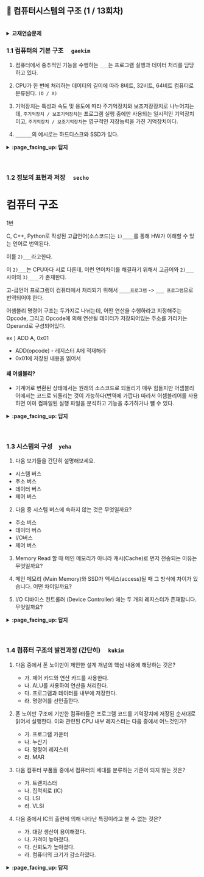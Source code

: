 ## 🦄 컴퓨터시스템의 구조 (1 / 13회차)
<br>

<details>
<summary> <b> 교재연습문제 </b>  </summary>
 
### 1.1 아래 용어들의 의미를 설명하라.
1) 시스템 버스
2) VLSI
3) 폰노이만 아키텍처
4) 기억장치 액세스

### 1.2 16비트 명령어에서 7비트는 연산 코드로 사용되고, 나머지 비트들은 오퍼랜드로 사용된다.
1) CPU가 수행할 수 있는 연산의 종류는 최대 몇 가지인가?
2) 오퍼랜드가 기억장치 주소를 가리키고 각 기억 장소에는 한 바이트씩 저장된다면, 이 명령어에 의해 직접 주소지정 될 수 있는 기억장치의 최대용량은 몇바이트인가?

### 1.3 그림 1-6과 같은 구성에서 CPU와 기억장치 간에 접속된 데이터 버스는 16 비트이고，주소 버스는 12비트라고 가정하자.
1) CPU가 기억장치로부터 한 번에 읽어올 수 있는 데이터는 몇 바이트인가?
2) 기억장치의 각 주소에 16비트씩 저장된다면， 이 컴퓨터에 접속될 수 있 는 기억장치의 최대 용량은 몇 바이트인가?

### 1.4 그림 1-6과 같은 구성에서 데이터 버스가 32비트이며， 기억장치의 용량은 64 KByte라면. CPU와 기억장치 간에 접속되는 시스템 버스는 모두 몇 비트로 이루어져야 하는가? 단, 기억장치의 주소는 바이트 단위로 지정된다.
### 1.5 CPU가 프린터를 이용하여 데이터를 프린트하는 과정에 대한 흐름도를 그림 1-9와 같은 형태로 표현하라.
### 1.6 그림 1-11의 Analylical Engine의 기본 구조에서 아래의 컴퓨터 구성 요소에 대응되는 부분의 명칭을 쓰라.
1) CPU
2) 주기억장치
3) 입력매체
4) 출력장치

### 1.7 다음과 같은 분류에 속하는 컴퓨터들의 주요 용도를 두 가지씩 열거하라.
1) 임베디드 컴퓨터
2) 슈퍼미니컴퓨터
3) 슈퍼컴퓨터

### 1.8 클러스터 컴퓨터에서 클러스터 미들웨어(cluster middleware)의 주요 기능에 대하여 설명하라.
### 1.9 슈퍼컴퓨터 평가 웹사이트(www.top500.org)의 TOP500 LlST를 검색하여, 현재 시점에서 1위부터 5위까지 랭크된 슈퍼컴퓨터들의 명칭을 나열하라.

<br>
</details>

### 1.1 컴퓨터의 기본 구조　	`gaekim`

1. 컴퓨터에서 중추적인 기능을 수행하는 `___`는 프로그램 실행과 데이터 처리를 담당하고 있다.

2. CPU가 한 번에 처리하는 데이터의 길이에 따라 8비트, 32비트, 64비트 컴퓨터로 분류된다. `(O / X)`

3. 기억장치는 특성과 속도 및 용도에 따라 주기억장치와 보조저장장치로 나누어지는데, `주기억장치 / 보조기억장치`는 프로그램 실행 중에만 사용되는 일시적인 기억장치이고, `주기억장치 / 보조기억장치`는 영구적인 저장능력을 가진 기억장치이다.

4. `______`의 예시로는 하드디스크와 SSD가 있다.

<details>
<summary> <b> :page_facing_up: 답지 </b>  </summary>
<div markdown="1">
 
  
1. 컴퓨터에서 중추적인 기능을 수행하는 `CPU(Central Processing Unit)`는 프로그램 실행과 데이터 처리를 담당하고 있다.  
   >  CPU는 프로세서라고도 불리며, CPU가 처리해야할 코드와 데이터는 기억장치[저장장치]에 저장되어 있다.
  
2. CPU가 한 번에 처리하는 데이터의 길이에 따라 8비트, 32비트, 64비트 컴퓨터로 분류된다. `(O)`
   >  추가적으로 컴퓨터의 이론적인 처리 속도는 CPU의 성능에 의해 결정된다. (단, 실제 속도는 시스템 내의 다른 요소들의 영향을 받아 약간 더 낮아질 수 있음)
   
3. 기억장치는 특성과 속도 및 용도에 따라 주기억장치와 보조저장장치로 나누어지는데, `주기억장치`는 프로그램 실행 중에만 사용되는 일시적인 기억장치이고, `보조기억장치`는 영구적인 저장능력을 가진 기억장치이다.

4. `보조기억장치`의 예시로는 하드디스크와 SSD가 있다.
   >  주기억장치: ROM, RAM   
   >  보조기억장치: 하드디스크, SSD, CD 등

</details>
<br><br>


### 1.2 정보의 표현과 저장　	`secho`

# 컴퓨터 구조



1번

C, C++, Python로 작성된 고급언어(소스코드)는 `1)____`를 통해 HW가 이해할 수 있는 언어로 번역된다.

이를 `2)___`라고한다.

이 `2)___`는 CPU마다 서로 다른데, 이런 언어차이를 해결하기 위해서 고급어와 `2)___` 사이의 `3)____`가 존재한다.

고-급언어 프로그램이 컴퓨터에서 처리되기 위해서  `____프로그램` -> `___ 프로그램`으로 번역되어야 한다.



어셈블리 명령어 구조는 두가지로 나뉘는데, 어떤 연산을 수행하라고 지정해주는 Opcode, 그리고 Opcode에 의해 연산될 데이터가 저장되어있는 주소를 가리키는 Operand로 구성되어있다.

ex ) ADD A, 0x01

- ADD(opcode) - 레지스터 A에 적재해라
- 0x01에 저장된 내용을 읽어서





#### 왜 어셈블리?

+ 기계어로 변환된 상태에서는 원래의 소스코드로 되돌리기 매우 힘들지만 어셈블리어에서는 코드로 되돌리는 것이 가능하다(번역에 가깝다) 따라서 어셈블리어를 사용하면 이미 컴파일된 실행 파일을 분석하고 기능을 추가하거나 뺼 수 있다.

<details>
<summary> <b> :page_facing_up: 답지 </b>  </summary>
<div markdown="1">
  
1번

C, C++, Python로 작성된 고급언어(소스코드)는 `1)컴파일러`를 통해 HW가 이해할 수 있는 언어로 번역된다.

이를 `2)기계어`라고한다.

이 `2)기계어`는 CPU마다 서로 다른데, 이런 언어차이를 해결하기 위해서 고급어와 `2)기계어` 사이의 `3)어셈블리` Language가 존재한다.

고-급언어 프로그램이 컴퓨터에서 처리되기 위해서  `3)어셈블리 프로그램` -> `2)기계어 프로그램`으로 번역되어야 한다. 
  
</div>
</details>
<br><br>


### 1.3 시스템의 구성　`yeha`

1. 다음 보기들을 간단히 설명해보세요.

 - 시스템 버스 
 - 주소 버스
 - 데이터 버스
 - 제어 버스 

2. 다음 중 시스템 버스에 속하지 않는 것은 무엇일까요?

- 주소 버스 
- 데이터 버스 
- I/O버스 
- 제어 버스

3. Memory Read 할 때 메인 메모리가 아니라 캐시(Cache)로 먼저 전송되는 이유는 무엇일까요?

4. 메인 메모리 (Main Memory)와 SSD가 액세스(access)될 때 그 방식에 차이가 있습니다. 어떤 차이일까요?  

5. I/O 디바이스 컨트롤러 (Device Controller) 에는 두 개의 레지스터가 존재합니다. 무엇일까요? 

<details>
<summary> <b> :page_facing_up: 답지 </b>  </summary>
<div markdown="1">

1. 다음 보기들을 간단히 설명해보세요.

 - 시스템 버스 
 - 주소 버스
 - 데이터 버스
 - 제어 버스 
  
> 정답 : 
시스템 버스 (system bus) : CPU와 시스템 내 다른 요소들 간의 정보교환 통로  
주소 버스 (address bus) : CPU가 외부로 발생하는 주소 정보를 전송하는 신호 선들의 집합. 단방향성(uni-directional). CPU에서 발생 ——(주소 정보)-—> 기억장치, I/O장치   
데이터 버스 (data bus) : CPU가 기억장치 혹은 I/O 장치와의 사이에 데이터를 전송하기 위한 신호 선들의 집합. 양방향성(bi-directional transfer).  읽기와 쓰기 동작 모두 지원하기 때문.   
제어 버스 (control bus) : CPU가 시스템 내의 각종 요소들의 동작을 제어하는데 필요한 신호 선들의 집합  

2. 다음 중 시스템 버스에 속하지 않는 것은 무엇일까요?

- 주소 버스 
- 데이터 버스 
- I/O버스 
- 제어 버스

> 정답 : 
I/O버스

3. Memory Read 할 때 메인 메모리가 아니라 캐시(Cache)로 먼저 전송되는 이유는 무엇일까요?

> 정답 : 
캐시에 저장된 데이터는 메인 메모리에 저장된 데이터 중 CPU가 금방 읽을 것같은, 그럴 가능성이 높은 데이터들이다.  
캐시에서 먼저 검색하고 그 캐시 안에 데이터가 있으면 데이터 버스를 통해서 CPU로 전해주고 Read가 끝난다.

4. 메인 메모리 (Main Memory)와 SSD가 액세스(access)될 때 그 방식에 차이가 있습니다. 어떤 차이일까요?  

> 정답 :
메인 메모리 : 시스템 버스(System Bus)에 직접 연결됨. CPU가 레지스터를 통해 액세스함. 등등  
SSD : 별도의 컨트롤러를 통해 시스템 버스에 액세스함. 직접 액세스 하지 못함. 등등  
왜? SSD를 총괄하는 표준을 만들 수 없어서 컨트롤러를 둠  

5. I/O 디바이스 컨트롤러 (Device Controller) 에는 두 개의 레지스터가 존재합니다. 무엇일까요? 

> 정답 :
상태 레지스터 (status register), 데이터 레지스터(data register)  
상태 레지스터 (status register) : I/O 장치의 상태를 나타내는 비트들을 저장하는 레지스터  
데이터 레지스터(data register) : CPU와 I/O 장치 간의 임시 데이터 기억장치  

</div>
</details>
<br><br>

### 1.4 컴퓨터 구조의 발전과정 (간단히)　	`kukim`	

1. 다음 중에서 폰 노이만이 제안한 설계 개념의 핵심 내용에 해당하는 것은?
    - 가. 제어 카드와 연산 카드를 사용한다.
    - 나. ALU를 사용하여 연산을 처리한다.
    - 다. 프로그램과 데이터를 내부에 저장한다.
    - 라. 명령어를 선인출한다.

2. 폰 노이만 구조에 기반한 컴퓨터들은 프로그램 코드를 기억장치에 저장된 순서대로 읽어서 실행한다. 이와 관련된 CPU 내부 레지스터는 다음 중에서 어느것인가?
    - 가. 프로그램 카운터
    - 나. 누산기
    - 다. 명령어 레지스터
    - 라. MAR

3. 다음 컴퓨터 부품들 중에서 컴퓨터의 세대를 분류하는 기준이 되지 않는 것은?
    - 가. 트랜지스터
    - 나. 집적회로 (IC)
    - 다. LSI
    - 라. VLSI

4. 다음 중에서 IC의 출현에 의해 나타난 특징이라고 볼 수 없는 것은?
    - 가. 대량 생산이 용이해졌다.
    - 나. 가격이 높아졌다.
    - 다. 신뢰도가 높아졌다.
    - 라. 컴퓨터의 크기가 감소하였다.
    
<details>
<summary> <b> :page_facing_up: 답지 </b>  </summary>
<div markdown="1">
  
1. 다음 중에서 폰 노이만이 제안한 설계 개념의 핵심 내용에 해당하는 것은?
    - 가. 제어 카드와 연산 카드를 사용한다.
    - 나. ALU를 사용하여 연산을 처리한다.
    - 다. 프로그램과 데이터를 내부에 저장한다.
    - 라. 명령어를 선인출한다.
    - 정답 : 다 - 프로그램과 데이터를 내부에 저장한다 → 폰노이만 이전 컴퓨터들은 속도가 매우 느렸고 프로그램을 저장하고 변경하는 것이 불가능 했는데 프로그램과 데이터를 기억장치에 저장하고 변경하여 Stored-program 개념을 사용하였다. 그 특징으로는 2진수 체계를 사용하며 프로그램과 데이터를 내부에 저장하는 것이다.

2. 폰노이만 구조에 기반한 컴퓨터들은 프로그램 코드를 기억장치에 저장된 순서대로 읽어서 실행한다. 이와 관련된 CPU 내부 레지스터는 다음 중에서 어느것인가?
    - 가. 프로그램 카운터
    - 나. 누산기
    - 다. 명령어 레지스터
    - 라. MAR
    - 정답 : 가 - 프로그램 카운터(PC)

3. 다음 컴퓨터 부품들 중에서 컴퓨터의 세대를 분류하는 기준이 되지 않는 것은?
    - 가. 트랜지스터
    - 나. 집적회로 (IC)
    - 다. LSI
    - 라. VLSI
    - 정답 : 라 - VLSI,
        - 1세대 : 진공관, 2세대 : 트랜지스터. 3세대 : 집적회로(IC) , 4세대 : LSI(Large Scale IC), 마이크로프로세서

4. 다음 중에서 IC의 출현에 의해 나타난 특징이라고 볼 수 없는 것은?
    - 가. 대량 생산이 용이해졌다.
    - 나. 가격이 높아졌다.
    - 다. 신뢰도가 높아졌다.
    - 라. 컴퓨터의 크기가 감소하였다.
    - 정답 : 나 - 가격이 높아졌다. → 가격이 낮아졌다.  
</div>
</details>
<br><br>
